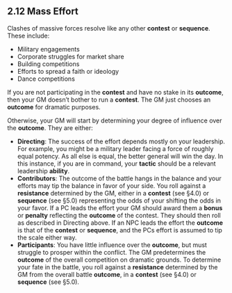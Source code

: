 ## 2.12 Mass Effort

Clashes of massive forces resolve like any other **contest** or **sequence**. These include:

* Military engagements
* Corporate struggles for market share
* Building competitions
* Efforts to spread a faith or ideology
* Dance competitions

If you are not participating in the **contest** and have no stake in its **outcome**, then your GM doesn’t bother to run a **contest**. The GM just chooses an **outcome** for dramatic purposes.

Otherwise, your GM will start by determining your degree of influence over the **outcome**. They are either:

* **Directing**: The success of the effort depends mostly on your leadership. For example, you might be a military leader facing a force of roughly equal potency. As all else is equal, the better general will win the day. In this instance, if you are in command, your **tactic** should be a relevant leadership **ability**.
* **Contributors**: The outcome of the battle hangs in the balance and your efforts may tip the balance in favor of your side. You roll against a **resistance** determined by the GM, either in a **contest** (see §4.0) or **sequence** (see §5.0) representing the odds of your shifting the odds in your favor. If a PC leads the effort your GM should award them a **bonus** or **penalty** reflecting the **outcome** of the contest. They should then roll as described in Directing above. If an NPC leads the effort the **outcome** is that of the **contest** or **sequence**, and the PCs effort is assumed to tip the scale either way.
* **Participants**: You have little influence over the **outcome**, but must struggle to prosper within the conflict. The GM predetermines the **outcome** of the overall competition on dramatic grounds. To determine your fate in the battle, you roll against a **resistance** determined by the GM from the overall battle **outcome**, in a **contest** (see §4.0) or **sequence** (see §5.0).

